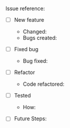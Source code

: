 Issue reference: 

- [ ] New feature
    - Changed:
    - Bugs created:  
- [ ] Fixed bug
    - Bug fixed:
- [ ] Refactor
    - Code refactored:
- [ ] Tested
    - How:

- [ ] Future Steps:
